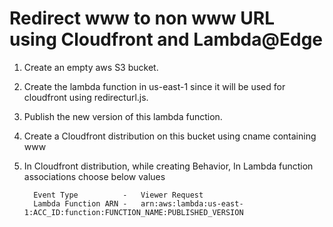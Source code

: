 # Redirect www to non www URL using Cloudfront and Lambda@Edge

1. Create an empty aws S3 bucket.
1. Create the lambda function in us-east-1 since it will be used for cloudfront using redirecturl.js.
1. Publish the new version of this lambda function.
1. Create a Cloudfront distribution on this bucket using cname containing www
1. In Cloudfront distribution, while creating Behavior, In Lambda function associations choose below values

         Event Type          -   Viewer Request
         Lambda Function ARN -   arn:aws:lambda:us-east-1:ACC_ID:function:FUNCTION_NAME:PUBLISHED_VERSION 
      

